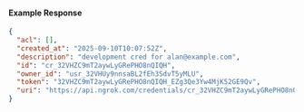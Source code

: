 <!-- Code generated for API Clients. DO NOT EDIT. -->

#### Example Response

```json
{
  "acl": [],
  "created_at": "2025-09-10T10:07:52Z",
  "description": "development cred for alan@example.com",
  "id": "cr_32VHZC9mT2aywLyGRePHO8nQIQH",
  "owner_id": "usr_32VHUy9nnsaBL2fEh3SdvT5yMLU",
  "token": "32VHZC9mT2aywLyGRePHO8nQIQH_EZg3Qe3Yw4MjK52GE9Qv",
  "uri": "https://api.ngrok.com/credentials/cr_32VHZC9mT2aywLyGRePHO8nQIQH"
}
```
